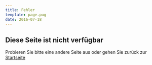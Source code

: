 ```yaml
---
title: Fehler
template: page.pug
date: 2016-07-18
---
```


<div id="error">

  <h2>Diese Seite ist nicht verfügbar</h2>

  <p>
    Probieren Sie bitte eine andere Seite aus
    oder gehen Sie zurück zur <a href="/">Startseite</a>
  </p>
</div>
